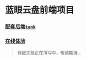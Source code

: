 # 蓝眼云盘前端项目

### [配套后端`tank`](https://github.com/eyebluecn/tank)


### [在线体验](http://tank.zicpo.cn)






> 详细文档正在撰写中，敬请期待...

